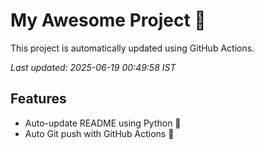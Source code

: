 # My Awesome Project 🚀

This project is automatically updated using GitHub Actions.

_Last updated: 2025-06-19 00:49:58 IST_

## Features
- Auto-update README using Python 🐍
- Auto Git push with GitHub Actions 🤖
